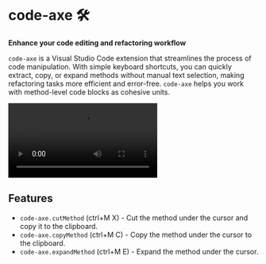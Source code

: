 # code-axe 🛠️

**Enhance your code editing and refactoring workflow**

`code-axe` is a Visual Studio Code extension that streamlines the process of code manipulation. With simple keyboard shortcuts, you can quickly extract, copy, or expand methods without manual text selection, making refactoring tasks more efficient and error-free. `code-axe` helps you work with method-level code blocks as cohesive units.

<video src="https://github.com/user-attachments/assets/a78afd09-a065-4b5d-ad80-2613e99c323b" controls="controls">
</video>

## Features

* `code-axe.cutMethod` (ctrl+M X) - Cut the method under the cursor and copy it to the clipboard.
* `code-axe.copyMethod` (ctrl+M C) - Copy the method under the cursor to the clipboard.
* `code-axe.expandMethod` (ctrl+M E) - Expand the method under the cursor.

